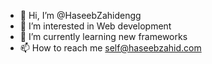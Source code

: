 - 👋 Hi, I’m @HaseebZahidengg
- 👀 I’m interested in Web development
- 🌱 I’m currently learning new frameworks
- 📫 How to reach me self@haseebzahid.com

<!---
HaseebZahidengg/HaseebZahidengg is a ✨ special ✨ repository because its `README.md` (this file) appears on your GitHub profile.
You can click the Preview link to take a look at your changes.
--->
